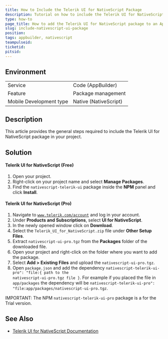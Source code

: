```yaml
---
title: How to Include the Telerik UI for NativeScript Package
description: Tutorial on how to include the Telerik UI for NativeScript package to AppBuilder project
type: how-to
page_title: How to add the Telerik UI for NativeScript package to an AppBuilder project
slug: include-nativescript-ui-package
position:
tags: appbuilder, nativescript
teampulseid:
ticketid:
pitsid:
---
```


## Environment
<table>
  <tr>
    <td>Service</td>
    <td>Code (AppBuilder)</td>
  </tr>
  <tr>
    <td>Feature</td>
    <td>Package management</td>
  </tr>
  <tr>
    <td>Mobile Development type</td>
    <td>Native (NativeScript)</td>
  </tr>
</table>

## Description
This article provides the general steps required to include the Telerik UI for NativeScript package in your project.

## Solution
#### Telerik UI for NativeScript (Free)
1. Open your project.
1. Right-click on your project name and select <strong>Manage Packages</strong>.
1. Find the <code>nativescript-telerik-ui</code> package inside the <strong>NPM</strong> panel and click <strong>Install</strong>.

#### Telerik UI for NativeScript (Pro)
1.	Navigate to <code>www.telerik.com/account</code> and log in your account.
1.  Under <strong>Products and Subscriptions</strong>, select <strong>UI for NativeScript</strong>.
1.  In the newly opened window click on <strong>Download</strong>.
1.  Select the <code>Telerik_UI_for_NativeScript.zip</code> file under <strong>Other Setup Files</strong>.
1.	Extract <code>nativescript-ui-pro.tgz</code> from the <strong>Packages</strong> folder of the downloaded file.
1.	Open your project and right-click on the folder where you want to add the package.
1.	Select <strong>Add > Existing Files</strong> and upload the <code>nativescript-ui-pro.tgz</code>.
1.	Open <code>package.json</code> and add the dependency <code>nativescript-telerik-ui-pro": "file:{ path to the nativescript-ui-pro.tgz file }</code>. For example if you placed the file in <code>app/packages</code> the dependency will be <code>nativescript-telerik-ui-pro": "file:app/packages/nativescript-ui-pro.tgz</code>.

IMPORTANT: The NPM <code>nativescript-telerik-ui-pro</code> package is a for the Trial version.

## See Also
* [Telerik UI for NativeScript Documentation](http://docs.telerik.com/devtools/nativescript-ui/introduction)
